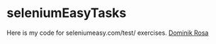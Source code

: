 # seleniumEasyTasks
Here is my code for seleniumeasy.com/test/ exercises.
[Dominik Rosa](https://github.com/dominikrosa)